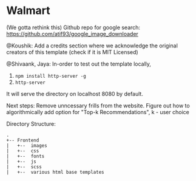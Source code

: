 # Walmart
(We gotta rethink this) Github repo for google search: https://github.com/atif93/google_image_downloader

@Koushik: Add a credits section where we acknowledge the original creators of this template (check if it is MIT Licensed)

@Shivaank, Jaya: In-order to test out the template locally,

1. `npm install http-server -g`
2. `http-server`

It will serve the directory on localhost 8080 by default.

Next steps: Remove unncessary frills from the website. Figure out how to algorithmically add option for "Top-k Recommendations", k - user choice

Directory Structure: 
```
.
+-- Frontend
|	+--  images
|	+--  css
|	+--  fonts
|	+--  js
|	+--  scss
|	+--  various html base templates
```

